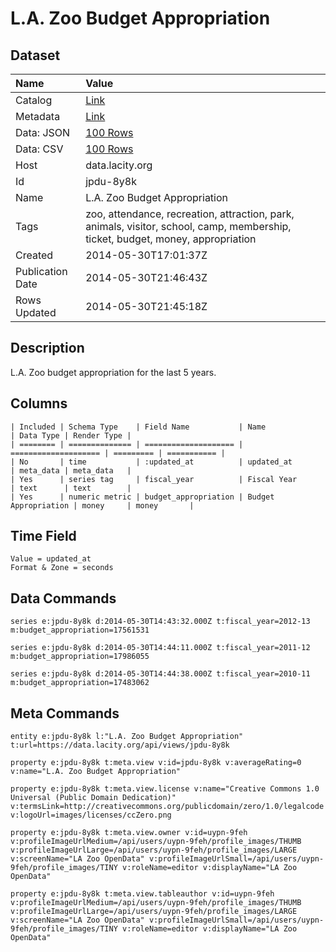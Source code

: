 # L.A. Zoo Budget Appropriation

## Dataset

| Name | Value |
| :--- | :---- |
| Catalog | [Link](https://catalog.data.gov/dataset/l-a-zoo-budget-appropriation-2de09) |
| Metadata | [Link](https://data.lacity.org/api/views/jpdu-8y8k) |
| Data: JSON | [100 Rows](https://data.lacity.org/api/views/jpdu-8y8k/rows.json?max_rows=100) |
| Data: CSV | [100 Rows](https://data.lacity.org/api/views/jpdu-8y8k/rows.csv?max_rows=100) |
| Host | data.lacity.org |
| Id | jpdu-8y8k |
| Name | L.A. Zoo Budget Appropriation |
| Tags | zoo, attendance, recreation, attraction, park, animals, visitor, school, camp, membership, ticket, budget, money, appropriation |
| Created | 2014-05-30T17:01:37Z |
| Publication Date | 2014-05-30T21:46:43Z |
| Rows Updated | 2014-05-30T21:45:18Z |

## Description

L.A. Zoo budget appropriation for the last 5 years.

## Columns

```ls
| Included | Schema Type    | Field Name           | Name                 | Data Type | Render Type |
| ======== | ============== | ==================== | ==================== | ========= | =========== |
| No       | time           | :updated_at          | updated_at           | meta_data | meta_data   |
| Yes      | series tag     | fiscal_year          | Fiscal Year          | text      | text        |
| Yes      | numeric metric | budget_appropriation | Budget Appropriation | money     | money       |
```

## Time Field

```ls
Value = updated_at
Format & Zone = seconds
```

## Data Commands

```ls
series e:jpdu-8y8k d:2014-05-30T14:43:32.000Z t:fiscal_year=2012-13 m:budget_appropriation=17561531

series e:jpdu-8y8k d:2014-05-30T14:44:11.000Z t:fiscal_year=2011-12 m:budget_appropriation=17986055

series e:jpdu-8y8k d:2014-05-30T14:44:38.000Z t:fiscal_year=2010-11 m:budget_appropriation=17483062
```

## Meta Commands

```ls
entity e:jpdu-8y8k l:"L.A. Zoo Budget Appropriation" t:url=https://data.lacity.org/api/views/jpdu-8y8k

property e:jpdu-8y8k t:meta.view v:id=jpdu-8y8k v:averageRating=0 v:name="L.A. Zoo Budget Appropriation"

property e:jpdu-8y8k t:meta.view.license v:name="Creative Commons 1.0 Universal (Public Domain Dedication)" v:termsLink=http://creativecommons.org/publicdomain/zero/1.0/legalcode v:logoUrl=images/licenses/ccZero.png

property e:jpdu-8y8k t:meta.view.owner v:id=uypn-9feh v:profileImageUrlMedium=/api/users/uypn-9feh/profile_images/THUMB v:profileImageUrlLarge=/api/users/uypn-9feh/profile_images/LARGE v:screenName="LA Zoo OpenData" v:profileImageUrlSmall=/api/users/uypn-9feh/profile_images/TINY v:roleName=editor v:displayName="LA Zoo OpenData"

property e:jpdu-8y8k t:meta.view.tableauthor v:id=uypn-9feh v:profileImageUrlMedium=/api/users/uypn-9feh/profile_images/THUMB v:profileImageUrlLarge=/api/users/uypn-9feh/profile_images/LARGE v:screenName="LA Zoo OpenData" v:profileImageUrlSmall=/api/users/uypn-9feh/profile_images/TINY v:roleName=editor v:displayName="LA Zoo OpenData"
```